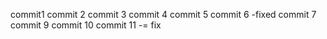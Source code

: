 commit1
commit 2
commit 3
commit 4
commit 5
commit 6 -fixed
commit 7
commit 9
commit 10
commit 11 -= fix
